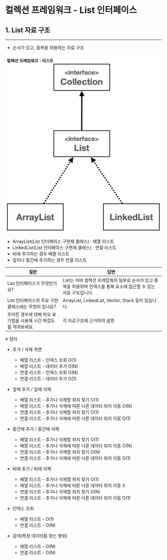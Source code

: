 # 컬렉션 프레임워크 - List 인터페이스

## 1. List 자료 구조

---

- 순서가 있고, 중복을 허용하는 자료 구조

![img_1.png](img_1.png)

- ArrayList(List 인터페이스 구현체 클래스) : 배열 리스트
- LinkedList(List 인터페이스 구현체 클래스) : 연결 리스트
- 뒤에 추가하는 경우 배열 리스트
- 앞이나 중간에 추가하는 경우 연결 리스트

| 질문                                    | 답변                                                                    |
|---------------------------------------|-----------------------------------------------------------------------|
| List 인터페이스가 무엇인가요?                    | List는 자바 컬렉션 프레임웍의 일부로 순서가 있고 중복을 허용하며 인덱스를 통해 요소에 접근할 수 있는 자료 구조입니다. |
| List 인터페이스의 주요 구현 클래스에는 무엇이 있나요?      | ArrayList, LinkedList, Vector, Stack 등이 있습니다.                         |
| 주어진 경우에 대해 빅오 표기법을 사용해 시간 복잡도를 적어보세요. | 각 자료구조에 근거하여 설명                                                       |

※ 정리

- 추가 / 삭제 측면

  - 배열 리스트 - 인덱스 조회 O(1)
  - 배열 리스트 - 데이터 추가 O(N)
  - 연결 리스트 - 인덱스 조회 O(N)
  - 연결 리스트 - 데이터 추가 O(1)


- 앞에 추가 / 앞에 삭제

  - 배열 리스트 - 추가나 삭제할 위치 찾기 O(1)
  - 배열 리스트 - 추가나 삭제에 따른 다른 데이터 위치 이동 O(N)
  - 연결 리스트 - 추가나 삭제할 위치 찾기 O(1)
  - 연결 리스트 - 추가나 삭제에 따른 다른 데이터 위치 이동 O(1)


- 중간에 추가 / 중간에 삭제

  - 배열 리스트 - 추가나 삭제할 위치 찾기 O(1)
  - 배열 리스트 - 추가나 삭제에 따른 다른 데이터 위치 이동 O(N)
  - 연결 리스트 - 추가나 삭제할 위치 찾기 O(N)
  - 연결 리스트 - 추가나 삭제에 따른 다른 데이터 위치 이동 O(1)


- 뒤에 추가 / 뒤에 삭제

  - 배열 리스트 - 추가나 삭제할 위치 찾기 O(1)
  - 배열 리스트 - 추가나 삭제에 따른 다른 데이터 위치 이동 X
  - 연결 리스트 - 추가나 삭제할 위치 찾기 O(N)
  - 연결 리스트 - 추가나 삭제에 따른 다른 데이터 위치 이동 O(1)


- 인덱스 조회

  - 배열 리스트 - O(1)
  - 연결 리스트 - O(N)


- 검색(특정 데이터를 찾는 행위)

  - 배열 리스트 - O(N)
  - 연결 리스트 - O(N)